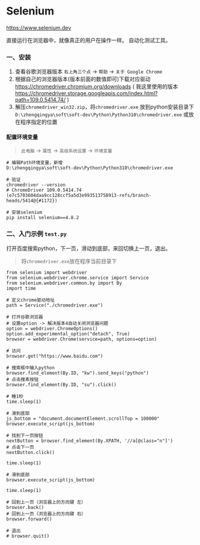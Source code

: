 # Selenium

https://www.selenium.dev

直接运行在浏览器中，就像真正的用户在操作一样。
自动化测试工具。

### 一、安装

1. 查看谷歌浏览器版本 `右上角三个点` -> `帮助` -> `关于 Google Chrome`
2. 根据自己的浏览器版本(版本前面的数值即可)下载对应驱动 https://chromedriver.chromium.org/downloads
   ( 我这里使用的版本 https://chromedriver.storage.googleapis.com/index.html?path=109.0.5414.74/ )
3. 解压`chromedriver_win32.zip`，将`chromedriver.exe`
   放到python安装目录下`D:\zhengqingya\soft\soft-dev\Python\Python310\chromedriver.exe`
   或放在程序指定的位置

#### 配置环境变量

> `此电脑` -> `属性` -> `高级系统设置` -> `环境变量`

```
# 编辑Path环境变量，新增
D:\zhengqingya\soft\soft-dev\Python\Python310\chromedriver.exe
```

```shell
# 验证
chromedriver --version
# ChromeDriver 109.0.5414.74 (e7c5703604daa9cc128ccf5a5d3e993513758913-refs/branch-heads/5414@{#1172})
```

```shell
# 安装selenium
pip install selenium==4.8.2
```

### 二、入门示例 `test.py`

打开百度搜索python，下一页，滑动到底部，来回切换上一页，退出。

> 将`chromedriver.exe`放在程序当前目录下

```
from selenium import webdriver
from selenium.webdriver.chrome.service import Service
from selenium.webdriver.common.by import By
import time

# 定义chrome驱动地址
path = Service("./chromedriver.exe")

# 打开谷歌浏览器
# 设置option -> 解决版本4自动关闭浏览器问题
option = webdriver.ChromeOptions()
option.add_experimental_option("detach", True)
browser = webdriver.Chrome(service=path, options=option)

# 访问
browser.get("https://www.baidu.com")

# 搜索框中输入python
browser.find_element(By.ID, "kw").send_keys("python")
# 点击搜素按钮
browser.find_element(By.ID, "su").click()

# 睡1秒
time.sleep(1)

# 滑到底部
js_bottom = "document.documentElement.scrollTop = 100000"
browser.execute_script(js_bottom)

# 找到下一页按钮
nextButton = browser.find_element(By.XPATH, '//a[@class="n"]')
# 点击下一页
nextButton.click()

time.sleep(1)

# 滑到底部
browser.execute_script(js_bottom)

time.sleep(1)

# 回到上一页（浏览器上的方向键 左）
browser.back()
# 回到上一页（浏览器上的方向键 右）
browser.forward()

# 退出
# browser.quit()
```
